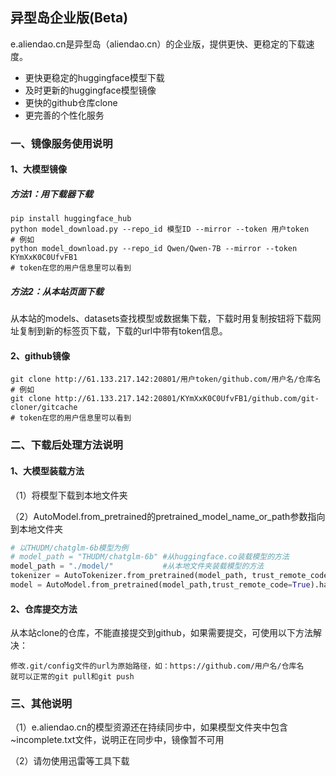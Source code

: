 ## 异型岛企业版(Beta)

e.aliendao.cn是异型岛（aliendao.cn）的企业版，提供更快、更稳定的下载速度。

 * 更快更稳定的huggingface模型下载
 * 及时更新的huggingface模型镜像
 * 更快的github仓库clone
 * 更完善的个性化服务

### 一、镜像服务使用说明

#### 1、大模型镜像

##### 方法1：用下载器下载

```shell
pip install huggingface_hub
python model_download.py --repo_id 模型ID --mirror --token 用户token
# 例如
python model_download.py --repo_id Qwen/Qwen-7B --mirror --token KYmXxK0C0UfvFB1
# token在您的用户信息里可以看到
```

##### 方法2：从本站页面下载

从本站的models、datasets查找模型或数据集下载，下载时用复制按钮将下载网址复制到新的标签页下载，下载的url中带有token信息。

#### 2、github镜像

```shell
git clone http://61.133.217.142:20801/用户token/github.com/用户名/仓库名
# 例如
git clone http://61.133.217.142:20801/KYmXxK0C0UfvFB1/github.com/git-cloner/gitcache
# token在您的用户信息里可以看到
```

### 二、下载后处理方法说明

#### 1、大模型装载方法

（1）将模型下载到本地文件夹

（2）AutoModel.from_pretrained的pretrained_model_name_or_path参数指向到本地文件夹

```python
# 以THUDM/chatglm-6b模型为例
# model_path = "THUDM/chatglm-6b" #从huggingface.co装载模型的方法
model_path = "./model/"           #从本地文件夹装载模型的方法
tokenizer = AutoTokenizer.from_pretrained(model_path, trust_remote_code=True)
model = AutoModel.from_pretrained(model_path,trust_remote_code=True).half().cuda()
```

#### 2、仓库提交方法

从本站clone的仓库，不能直接提交到github，如果需要提交，可使用以下方法解决：

```shell
修改.git/config文件的url为原始路径，如：https://github.com/用户名/仓库名
就可以正常的git pull和git push
```

### 三、其他说明

（1）e.aliendao.cn的模型资源还在持续同步中，如果模型文件夹中包含~incomplete.txt文件，说明正在同步中，镜像暂不可用

（2）请勿使用迅雷等工具下载